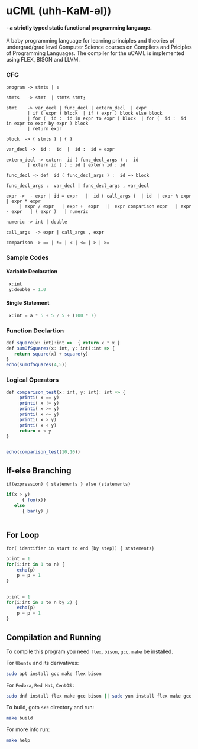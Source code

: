 
# uCML (uhh-KaM-əl)) 
####      - a strictly typed static functional programming language. 

A baby programming language for learning principles and theories of undergrad/grad level Computer Science courses on Compilers and Priciples of Programming Languages. The compiler for the uCAML is implemented using FLEX, BISON and LLVM.

### CFG
```
program -> stmts | ϵ
		
stmts   -> stmt  | stmts stmt;

stmt    -> var_decl | func_decl | extern_decl  | expr   
        | if ( expr ) block  | if ( expr ) block else block 
        | for (  id :  id in expr to expr ) block  | for (  id :  id in expr to expr by expr ) block  
        | return expr  
        
block  -> { stmts } | { }  
 
var_decl ->  id :  id  |  id :  id = expr   

extern_decl -> extern  id ( func_decl_args ) :  id 
        | extern id ( ) : id | extern id : id

func_decl -> def  id ( func_decl_args ) :  id => block

func_decl_args :  var_decl | func_decl_args , var_decl  

expr ->  - expr | id = expr   |  id ( call_args )  | id  | expr % expr   | expr * expr  
     | expr / expr   | expr +  expr   |  expr comparison expr   | expr - expr   | ( expr )   | numeric 

numeric -> int | double  

call_args  -> expr | call_args , expr    

comparison -> == | != | < | <= | > | >=
```

### Sample Codes


#### Variable Declaration 
```ts
 x:int 
 y:double = 1.0
```

#### Single Statement
```ts
 x:int = a * 5 + 5 / 5 + (100 * 7)
```

### Function Declartion
```ts
def square(x: int):int =>  { return x * x }
def sumOfSquares(x: int, y: int):int => {
   return square(x) + square(y)
}
echo(sumOfSquares(4,5)) 
```

### Logical Operators
```ts
def comparison_test(x: int, y: int): int => { 
     printi( x == y)
     printi( x != y)
     printi( x >= y)
     printi( x <= y)
     printi( x > y)
     printi( x < y)
     return x < y
}


echo(comparison_test(10,10)) 
```

## If-else Branching
    if(expression) { statements } else {statements}

```ts
if(x > y) 
      { foo(x)}
   else   
      { bar(y) }
    
```

## For Loop 
    for( identifier in start to end [by step]) { statements}
    
```ts
p:int = 1
for(i:int in 1 to n) {   
    echo(p) 
    p = p + 1
}


p:int = 1
for(i:int in 1 to n by 2) {   
    echo(p) 
    p = p + 1
}
```

## Compilation and Running
To compile this program you need `flex`, `bison`, `gcc`, `make` be installed.

For `Ubuntu` and its derivatives:

```bash
sudo apt install gcc make flex bison
```

For `Fedora`, `Red Hat`, `CentOS` :

```bash
sudo dnf install flex make gcc bison || sudo yum install flex make gcc bison
```

To build, goto `src` directory and run:
```bash
make build
```

For more info run:
```bash
make help
```

